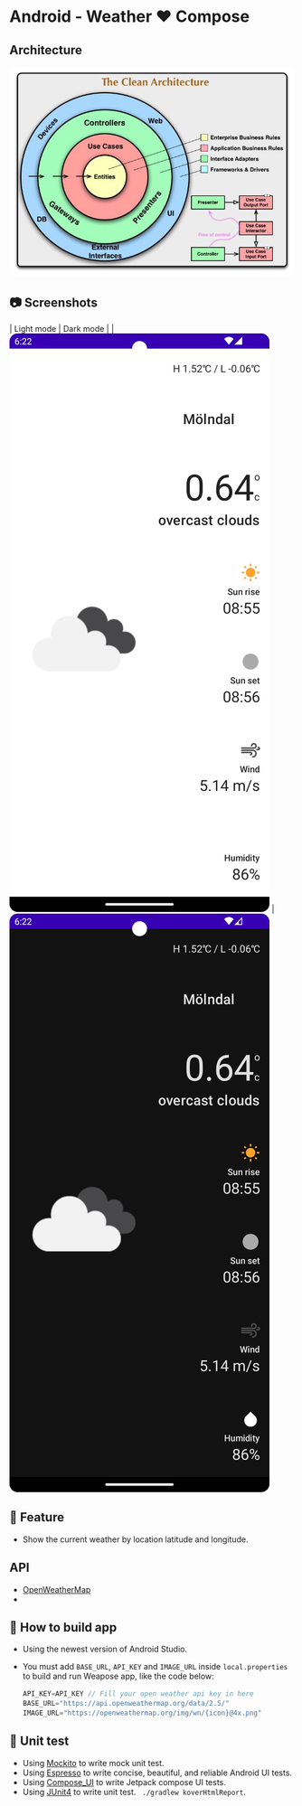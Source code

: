 # Android - Weather ❤️ Compose

## Architecture

<p align="center">
<img src="image/architecture.jpeg?raw=true" />
</p>

## :camera: Screenshots

| Light mode | Dark mode |
| ![Home Light](image/home_light.png "Home Light") | ![Home Dark](image/home_dark.png "Home Dark")

## :blue_book: Feature

- Show the current weather by location latitude and longitude.

## API

- [OpenWeatherMap](https://openweathermap.org/)
- 
## :hammer: How to build app

- Using the newest version of Android Studio.
- You must add `BASE_URL`, `API_KEY` and `IMAGE_URL` inside `local.properties` to build and run Weapose app, like the code below:

    ```kotlin
    API_KEY=API_KEY // Fill your open weather api key in here
    BASE_URL="https://api.openweathermap.org/data/2.5/"
    IMAGE_URL="https://openweathermap.org/img/wn/{icon}@4x.png"
    ```


## :mag_right: Unit test

- Using [Mockito](https://site.mockito.org/) to write mock unit test.
- Using [Espresso](https://developer.android.com/training/testing/espresso) to write concise, beautiful, and reliable Android UI tests.
- Using [Compose_UI](https://developer.android.com/jetpack/compose/testing) to write Jetpack compose UI tests.
- Using [JUnit4](https://github.com/Kotlin/kotlinx-kover) to write unit test. ` ./gradlew koverHtmlReport`.

